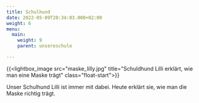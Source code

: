 ```yaml
---
title: Schulhund
date: 2022-05-09T20:34:03.000+02:00
weight: 6
menu:
  main:
    weight: 9
    parent: unsereschule

---
```

{{<lightbox_image src="maske_lilly.jpg" title="Schuldhund Lilli erklärt, wie man eine Maske trägt" class="float-start">}}

Unser Schulhund Lilli ist immer mit dabei. Heute erklärt sie, wie man die Maske richtig trägt.